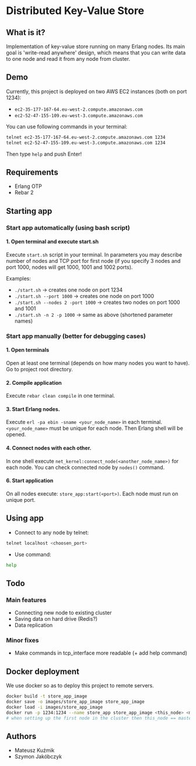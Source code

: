 # Distributed Key-Value Store

## What is it?
Implementation of key-value store running on many Erlang nodes. Its main goal is 'write-read anywhere' design, which means that you can write data to one node and read it from any node from cluster.

## Demo

Currently, this project is deployed on two AWS EC2 instances (both on port 1234):
- `ec2-35-177-167-64.eu-west-2.compute.amazonaws.com`
- `ec2-52-47-155-109.eu-west-3.compute.amazonaws.com`

You can use following commands in your terminal:
```bash
telnet ec2-35-177-167-64.eu-west-2.compute.amazonaws.com 1234
telnet ec2-52-47-155-109.eu-west-3.compute.amazonaws.com 1234
```

Then type `help` and push Enter!

## Requirements
- Erlang OTP
- Rebar 2

## Starting app

### Start app automatically (using bash script)

#### 1. Open terminal and execute start.sh

Execute `start.sh` script in your terminal. In parameters you may describe number of nodes and  TCP port for first node
(if you specify 3 nodes and port 1000, nodes will get 1000, 1001 and 1002 ports).

Examples:

- `./start.sh`  -> creates one node on port 1234
- `./start.sh --port 1000`  -> creates one node on port 1000
- `./start.sh --nodes 2 -port 1000`  -> creates two nodes on port 1000 and 1001
- `./start.sh -n 2 -p 1000`  -> same as above (shortened parameter names)

### Start app manually (better for debugging cases)

#### 1. Open terminals
Open at least one terminal (depends on how many nodes you want to have). Go to project root directory.

#### 2. Compile application
Execute `rebar clean compile` in one terminal.

#### 3. Start Erlang nodes.
Execute `erl -pa ebin -sname <your_node_name>` in each terminal. `<your_node_name>` must be unique for each node. Then Erlang shell will be opened.

#### 4. Connect nodes with each other.
In one shell execute `net_kernel:connect_node(<another_node_name>)` for each node. You can check connected node by `nodes()` command.

#### 6. Start application
On all nodes execute: `store_app:start(<port>)`. Each node must run on unique port.

## Using app

- Connect to any node by telnet: 
```bash
telnet localhost <choosen_port>
```
- Use command:
```bash
help
```

## Todo

### Main features
- Connecting new node to existing cluster
- Saving data on hard drive (Redis?)
- Data replication

### Minor fixes
- Make commands in tcp_interface more readable (+ add help command)

## Docker deployment
We use docker so as to deploy this project to remote servers.

```bash
docker build -t store_app_image
docker save -o images/store_app_image store_app_image
docker load -i images/store_app_image
docker run -p 1234:1234 --name store_app store_app_image <this_node> <master_node> 
# when setting up the first node in the cluster then this_node == master_node
```

## Authors
- Mateusz Kuźmik
- Szymon Jakóbczyk